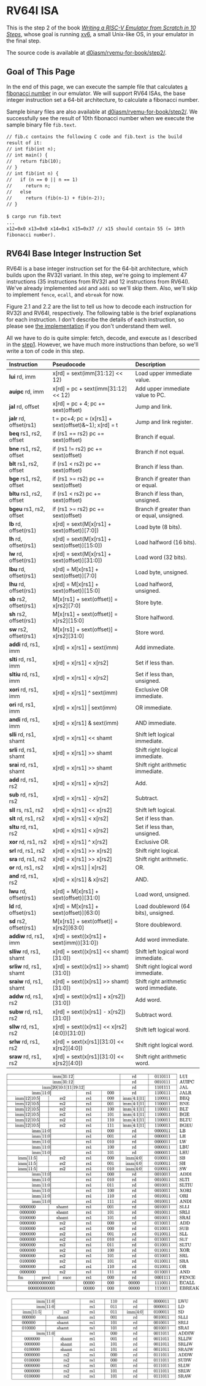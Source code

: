 # RV64I ISA

This is the step 2 of the book [_Writing a RISC-V Emulator from Scratch in 10 Steps_](./), whose goal is running [xv6](https://github.com/mit-pdos/xv6-riscv), a small Unix-like OS, in your emulator in the final step.

The source code is available at [d0iasm/rvemu-for-book/step2/](https://github.com/d0iasm/rvemu-for-book/tree/master/step2).

## Goal of This Page

In the end of this page, we can execute the sample file that calculates [a fibonacci number](https://en.wikipedia.org/wiki/Fibonacci_number) in our emulator. We will support RV64 ISAs, the base integer instruction set a 64-bit architecture, to calculate a fibonacci number.

Sample binary files are also available at [d0iasm/rvemu-for-book/step2/](https://github.com/d0iasm/rvemu-for-book/tree/master/step2). We successfully see the result of 10th fibonacci number when we execute the sample binary file `fib.text`.

```text
// fib.c contains the following C code and fib.text is the build result of it:
// int fib(int n);
// int main() {
//   return fib(10);
// }
// int fib(int n) {
//   if (n == 0 || n == 1)
//     return n;
//   else
//     return (fib(n-1) + fib(n-2));
// }

$ cargo run fib.text
...           
x12=0x0 x13=0x0 x14=0x1 x15=0x37 // x15 should contain 55 (= 10th fibonacci number).
```

## RV64I Base Integer Instruction Set

RV64I is a base integer instruction set for the 64-bit architecture, which builds upon the RV32I variant. In this step, we're going to implement 47 instructions \(35 instructions from RV32I and 12 instructions from RV64I\). We've already implemented `add` and `addi` so we'll skip them. Also, we'll skip to implement `fence`, `ecall`, and `ebreak` for now.

Figure 2.1 and 2.2 are the list to tell us how to decode each instruction for RV32I and RV64I, respectively. The following table is the brief explanations for each instruction. I don't describe the details of each instruction, so please see [the implementation](https://github.com/d0iasm/rvemu-for-book/blob/master/step2/src/cpu.rs) if you don't understand them well.

All we have to do is quite simple: fetch, decode, and execute as I described in the [step1](setup-and-implement-two-instructions.md#fetch-decode-execute-cycle). However, we have much more instructions than before, so we'll write a ton of code in this step.

| Instruction | Pseudocode | Description |
| :--- | :--- | :--- |
| **lui** rd, imm | x\[rd\] = sext\(imm\[31:12\] &lt;&lt; 12\) | Load upper immediate value. |
| **auipc** rd, imm | x\[rd\] = pc + sext\(imm\[31:12\] &lt;&lt; 12\) | Add upper immediate value to PC. |
| **jal** rd, offset | x\[rd\] = pc + 4; pc += sext\(offset\) | Jump and link. |
| **jalr** rd, offset\(rs1\) | t = pc+4; pc = \(x\[rs1\] + sext\(offset\)&~1\); x\[rd\] = t | Jump and link register. |
| **beq** rs1, rs2, offset | if \(rs1 == rs2\) pc += sext\(offset\) | Branch if equal. |
| **bne** rs1, rs2, offset | if \(rs1 != rs2\) pc += sext\(offset\) | Branch if not equal. |
| **blt** rs1, rs2, offset | if \(rs1 &lt; rs2\) pc += sext\(offset\) | Branch if less than. |
| **bge** rs1, rs2, offset | if \(rs1 &gt;= rs2\) pc += sext\(offset\) | Branch if greater than or equal. |
| **bltu** rs1, rs2, offset | if \(rs1 &lt; rs2\) pc += sext\(offset\) | Branch if less than, unsigned. |
| **bgeu** rs1, rs2, offset | if \(rs1 &gt;= rs2\) pc += sext\(offset\) | Branch if greater than or equal, unsigned. |
| **lb** rd, offset\(rs1\) | x\[rd\] = sext\(M\[x\[rs1\] + sext\(offset\)\]\[7:0\]\) | Load byte \(8 bits\). |
| **lh** rd, offset\(rs1\) | x\[rd\] = sext\(M\[x\[rs1\] + sext\(offset\)\]\[15:0\]\) | Load halfword \(16 bits\). |
| **lw** rd, offset\(rs1\) | x\[rd\] = sext\(M\[x\[rs1\] + sext\(offset\)\]\[31:0\]\) | Load word \(32 bits\). |
| **lbu** rd, offset\(rs1\) | x\[rd\] = M\[x\[rs1\] + sext\(offset\)\]\[7:0\] | Load byte, unsigned. |
| **lhu** rd, offset\(rs1\) | x\[rd\] = M\[x\[rs1\] + sext\(offset\)\]\[15:0\] | Load halfword, unsigned. |
| **sb** rs2, offset\(rs1\) | M\[x\[rs1\] + sext\(offset\)\] = x\[rs2\]\[7:0\] | Store byte. |
| **sh** rs2, offset\(rs1\) | M\[x\[rs1\] + sext\(offset\)\] = x\[rs2\]\[15:0\] | Store halfword. |
| **sw** rs2, offset\(rs1\) | M\[x\[rs1\] + sext\(offset\)\] = x\[rs2\]\[31:0\] | Store word. |
| **addi** rd, rs1, imm | x\[rd\] = x\[rs1\] + sext\(imm\) | Add immediate. |
| **slti** rd, rs1, imm | x\[rd\] = x\[rs1\] &lt; x\[rs2\] | Set if less than. |
| **sltiu** rd, rs1, imm | x\[rd\] = x\[rs1\] &lt; x\[rs2\] | Set if less than, unsigned. |
| **xori** rd, rs1, imm | x\[rd\] = x\[rs1\] ^ sext\(imm\) | Exclusive OR immediate. |
| **ori** rd, rs1, imm | x\[rd\] = x\[rs1\] \| sext\(imm\) | OR immediate. |
| **andi** rd, rs1, imm | x\[rd\] = x\[rs1\] & sext\(imm\) | AND immediate. |
| **slli** rd, rs1, shamt | x\[rd\] = x\[rs1\] &lt;&lt; shamt | Shift left logical immediate. |
| **srli** rd, rs1, shamt | x\[rd\] = x\[rs1\] &gt;&gt; shamt | Shift right logical immediate. |
| **srai** rd, rs1, shamt | x\[rd\] = x\[rs1\] &gt;&gt; shamt | Shift right arithmetic immediate. |
| **add** rd, rs1, rs2 | x\[rd\] = x\[rs1\] + x\[rs2\] | Add. |
| **sub** rd, rs1, rs2 | x\[rd\] = x\[rs1\] - x\[rs2\] | Subtract. |
| **sll** rs, rs1, rs2 | x\[rd\] = x\[rs1\] &lt;&lt; x\[rs2\] | Shift left logical. |
| **slt** rd, rs1, rs2 | x\[rd\] = x\[rs1\] &lt; x\[rs2\] | Set if less than. |
| **sltu** rd, rs1, rs2 | x\[rd\] = x\[rs1\] &lt; x\[rs2\] | Set if less than, unsigned. |
| **xor** rd, rs1, rs2 | x\[rd\] = x\[rs1\] ^ x\[rs2\] | Exclusive OR. |
| **srl** rd, rs1, rs2 | x\[rd\] = x\[rs1\] &gt;&gt; x\[rs2\] | Shift right logical. |
| **sra** rd, rs1, rs2 | x\[rd\] = x\[rs1\] &gt;&gt; x\[rs2\] | Shift right arithmetic. |
| **or** rd, rs1, rs2 | x\[rd\] = x\[rs1\] \| x\[rs2\] | OR. |
| **and** rd, rs1, rs2 | x\[rd\] = x\[rs1\] & x\[rs2\] | AND. |
| **lwu** rd, offset\(rs1\) | x\[rd\] = M\[x\[rs1\] + sext\(offset\)\]\[31:0\] | Load word, unsigned. |
| **ld** rd, offset\(rs1\) | x\[rd\] = M\[x\[rs1\] + sext\(offset\)\]\[63:0\] | Load doubleword \(64 bits\), unsigned. |
| **sd** rs2, offset\(rs1\) | M\[x\[rs1\] + sext\(offset\)\] = x\[rs2\]\[63:0\] | Store doubleword. |
| **addiw** rd, rs1, imm | x\[rd\] = sext\(\(x\[rs1\] + sext\(imm\)\)\[31:0\]\) | Add word immediate. |
| **slliw** rd, rs1, shamt | x\[rd\] = sext\(\(x\[rs1\] &lt;&lt; shamt\)\[31:0\]\) | Shift left logical word immediate. |
| **srliw** rd, rs1, shamt | x\[rd\] = sext\(\(x\[rs1\] &gt;&gt; shamt\)\[31:0\]\) | Shift right logical word immediate. |
| **sraiw** rd, rs1, shamt | x\[rd\] = sext\(\(x\[rs1\] &gt;&gt; shamt\)\[31:0\]\) | Shift right arithmetic word immediate. |
| **addw** rd, rs1, rs2 | x\[rd\] = sext\(\(x\[rs1\] + x\[rs2\]\)\[31:0\]\) | Add word. |
| **subw** rd, rs1, rs2 | x\[rd\] = sext\(\(x\[rs1\] - x\[rs2\]\)\[31:0\]\) | Subtract word. |
| **sllw** rd, rs1, rs2 | x\[rd\] = sext\(\(x\[rs1\] &lt;&lt; x\[rs2\]\[4:0\]\)\[31:0\]\) | Shift left logical word. |
| **srlw** rd, rs1, rs2 | x\[rd\] = sext\(x\[rs1\]\[31:0\] &lt;&lt; x\[rs2\]\[4:0\]\) | Shift right logical word. |
| **sraw** rd, rs1, rs2 | x\[rd\] = sext\(x\[rs1\]\[31:0\] &lt;&lt; x\[rs2\]\[4:0\]\) | Shift right arithmetic word. |



![Fig 2.1 RV32I Base Instruction Set \(Source: RV32I Base Instruction Set table in Volume I: Unprivileged ISA\)](.gitbook/assets/rvemubook-rv32i.png)

![Fig 2.2 RV64I Base Instruction Set \(Source: RV64I Base Instruction Set table in Volume I: Unprivileged ISA\)](.gitbook/assets/screen-shot-2020-04-19-at-20.20.35.png)

